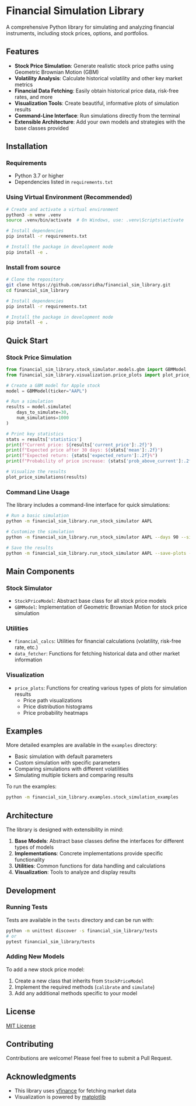 # Financial Simulation Library

A comprehensive Python library for simulating and analyzing financial instruments, including stock prices, options, and portfolios.

## Features

- **Stock Price Simulation**: Generate realistic stock price paths using Geometric Brownian Motion (GBM)
- **Volatility Analysis**: Calculate historical volatility and other key market metrics
- **Financial Data Fetching**: Easily obtain historical price data, risk-free rates, and more
- **Visualization Tools**: Create beautiful, informative plots of simulation results
- **Command-Line Interface**: Run simulations directly from the terminal
- **Extensible Architecture**: Add your own models and strategies with the base classes provided

## Installation

### Requirements

- Python 3.7 or higher
- Dependencies listed in `requirements.txt`

### Using Virtual Environment (Recommended)

```bash
# Create and activate a virtual environment
python3 -m venv .venv
source .venv/bin/activate  # On Windows, use: .venv\Scripts\activate

# Install dependencies
pip install -r requirements.txt

# Install the package in development mode
pip install -e .
```

### Install from source

```bash
# Clone the repository
git clone https://github.com/assridha/financial_sim_library.git
cd financial_sim_library

# Install dependencies
pip install -r requirements.txt

# Install the package in development mode
pip install -e .
```

## Quick Start

### Stock Price Simulation

```python
from financial_sim_library.stock_simulator.models.gbm import GBMModel
from financial_sim_library.visualization.price_plots import plot_price_simulations

# Create a GBM model for Apple stock
model = GBMModel(ticker="AAPL")

# Run a simulation
results = model.simulate(
    days_to_simulate=30,
    num_simulations=1000
)

# Print key statistics
stats = results['statistics']
print(f"Current price: ${results['current_price']:.2f}")
print(f"Expected price after 30 days: ${stats['mean']:.2f}")
print(f"Expected return: {stats['expected_return']:.2f}%")
print(f"Probability of price increase: {stats['prob_above_current']:.2f}%")

# Visualize the results
plot_price_simulations(results)
```

### Command Line Usage

The library includes a command-line interface for quick simulations:

```bash
# Run a basic simulation
python -m financial_sim_library.run_stock_simulator AAPL

# Customize the simulation
python -m financial_sim_library.run_stock_simulator AAPL --days 90 --simulations 500 --plot-type paths

# Save the results
python -m financial_sim_library.run_stock_simulator AAPL --save-plots --output-dir results
```

## Main Components

### Stock Simulator

- `StockPriceModel`: Abstract base class for all stock price models
- `GBMModel`: Implementation of Geometric Brownian Motion for stock price simulation

### Utilities

- `financial_calcs`: Utilities for financial calculations (volatility, risk-free rate, etc.)
- `data_fetcher`: Functions for fetching historical data and other market information

### Visualization

- `price_plots`: Functions for creating various types of plots for simulation results
  - Price path visualizations
  - Price distribution histograms
  - Price probability heatmaps

## Examples

More detailed examples are available in the `examples` directory:

- Basic simulation with default parameters
- Custom simulation with specific parameters
- Comparing simulations with different volatilities
- Simulating multiple tickers and comparing results

To run the examples:

```bash
python -m financial_sim_library.examples.stock_simulation_examples
```

## Architecture

The library is designed with extensibility in mind:

1. **Base Models**: Abstract base classes define the interfaces for different types of models
2. **Implementations**: Concrete implementations provide specific functionality
3. **Utilities**: Common functions for data handling and calculations
4. **Visualization**: Tools to analyze and display results

## Development

### Running Tests

Tests are available in the `tests` directory and can be run with:

```bash
python -m unittest discover -s financial_sim_library/tests
# or
pytest financial_sim_library/tests
```

### Adding New Models

To add a new stock price model:

1. Create a new class that inherits from `StockPriceModel`
2. Implement the required methods (`calibrate` and `simulate`)
3. Add any additional methods specific to your model

## License

[MIT License](LICENSE)

## Contributing

Contributions are welcome! Please feel free to submit a Pull Request.

## Acknowledgments

- This library uses [yfinance](https://github.com/ranaroussi/yfinance) for fetching market data
- Visualization is powered by [matplotlib](https://matplotlib.org/)
